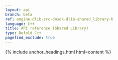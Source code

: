 ```yaml
---
layout: api
branch: beta
ref: engine-dlib-src-dmsdk-dlib-shared_library-h
language: C++
title: API reference (Shared Library)
type: Defold C++
pagefind_exclude: true
---
```

{% include anchor_headings.html html=content %}